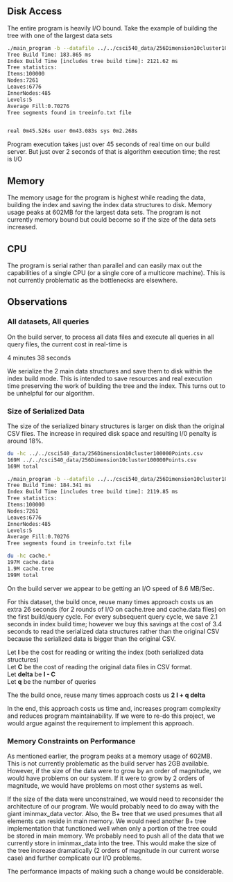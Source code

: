 ## Disk Access

The entire program is heavily I/O bound. Take the 
example of building the tree with one of the largest data sets

```bash 
./main_program -b --datafile ../../csci540_data/256Dimension10cluster100000Points.csv --savetf cache 
Tree Build Time: 183.865 ms 
Index Build Time [includes tree build time]: 2121.62 ms 
Tree statistics: 
Items:100000 
Nodes:7261 
Leaves:6776 
InnerNodes:485 
Levels:5 
Average Fill:0.70276 
Tree segments found in treeinfo.txt file


real 0m45.526s user 0m43.083s sys 0m2.268s
```

Program execution takes just over 45 seconds of real time on our 
build server. But just over 2 seconds of that is algorithm 
execution time; the rest is I/O

## Memory

The memory usage for the program is highest while reading the data, 
building the index and saving the index data structures to disk. 
Memory usage peaks at 602MB for the largest data sets. The program is 
not currently memory bound but could become so if the size of the data 
sets increased.

## CPU

The program is serial rather than parallel and can easily max out the 
capabilities of a single CPU (or a single core of a multicore machine). 
This is not currently problematic as the bottlenecks are elsewhere.

## Observations

### All datasets, All queries

On the build server, to process all data files and execute all queries 
in all query files, the current cost in real-time is

4 minutes 38 seconds

We serialize the 2 main data structures and save them to disk 
within the index build mode. This is intended to save resources and 
real execution time preserving the work of building the tree and 
the index. This turns out to be unhelpful for our algorithm.

### Size of Serialized Data

The size of the serialized binary structures is larger on disk than the 
original CSV files. The increase in required disk space and 
resulting I/0 penalty is around 18%.

```bash 
du -hc ../../csci540_data/256Dimension10cluster100000Points.csv 
169M ../../csci540_data/256Dimension10cluster100000Points.csv 
169M total

./main_program -b --datafile ../../csci540_data/256Dimension10cluster100000Points.csv --savetf cache 
Tree Build Time: 184.341 ms 
Index Build Time [includes tree build time]: 2119.85 ms 
Tree statistics: 
Items:100000 
Nodes:7261 
Leaves:6776 
InnerNodes:485 
Levels:5 
Average Fill:0.70276 
Tree segments found in treeinfo.txt file

du -hc cache.* 
197M cache.data 
1.9M cache.tree 
199M total 
```

On the build server we appear to be getting an I/O speed of 8.6 MB/Sec.

For this dataset, the build once, reuse many times approach costs us an 
extra 26 seconds (for 2 rounds of I/O on cache.tree and cache.data files) 
on the first build/query cycle. For every subsequent query cycle, 
we save 2.1 seconds in index build time; however we buy this savings 
at the cost of 3.4 seconds to read the serialized data structures 
rather than the original CSV because the serialized data is bigger 
than the original CSV.

Let **I** be the cost for reading or writing the index 
(both serialized data structures)  
Let **C** be the cost of reading the original data files in CSV format.  
Let **delta** be **I - C**  
Let **q** be the number of queries   

The the build once, reuse many times approach costs us **2 I + q delta**

In the end, this approach costs us time and, increases program complexity 
and reduces program maintainability. If we were to re-do this project, 
we would argue against the requirement to implement this approach.

### Memory Constraints on Performance

As mentioned earlier, the program peaks at a memory usage of 602MB. 
This is not currently problematic as the build server has 2GB 
available. However, if the size of the data were to grow by an order 
of magnitude, we would have problems on our system. If it were to grow 
by 2 orders of magnitude, we would have problems on most other 
systems as well.

If the size of the data were unconstrained, we would need to reconsider 
the architecture of our program. We would probably need to do away with 
the giant iminmax_data vector. Also, the B+ tree that we used presumes 
that all elements can reside in main memory. We would need another B+ tree 
implementation that functioned well when only a portion of the tree could 
be stored in main memory. We probably need to push all of the data that 
we currently store in iminmax_data into the tree. This would make the 
size of the tree increase dramatically (2 orders of magnitude in 
our current worse case) and further complicate our I/O problems.

The performance impacts of making such a change would be considerable.

